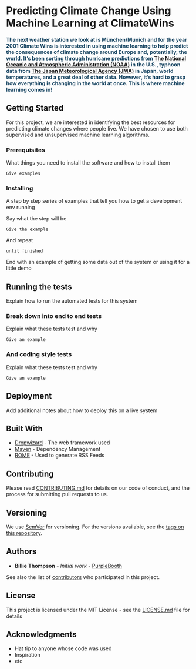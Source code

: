 # Predicting Climate Change Using Machine Learning at ClimateWins

<b><span style='color:#154360'>The next weather station we look at is München/Munich and for the year 2001
    Climate Wins is interested in using machine learning to help predict the consequences of climate change around Europe and, potentially, the world. It’s been sorting through hurricane predictions from <a href='https://www.noaa.gov/'>The National Oceanic and Atmospheric Administration (NOAA)</a> in the U.S., typhoon data from <a href='https://www.jma.go.jp/jma/indexe.html'>The Japan Meteorological Agency (JMA)</a> in Japan, world temperatures, and a great deal of other data. However, it’s hard to grasp how everything is changing in the world at once. This is where machine learning comes in!</span></b>

## Getting Started

For this project, we are interested in identifying the best resources for predicting climate changes where people live. We have chosen to use both supervised and unsupervised machine learning algorithms.

### Prerequisites

What things you need to install the software and how to install them

```
Give examples
```

### Installing

A step by step series of examples that tell you how to get a development env running

Say what the step will be

```
Give the example
```

And repeat

```
until finished
```

End with an example of getting some data out of the system or using it for a little demo

## Running the tests

Explain how to run the automated tests for this system

### Break down into end to end tests

Explain what these tests test and why

```
Give an example
```

### And coding style tests

Explain what these tests test and why

```
Give an example
```

## Deployment

Add additional notes about how to deploy this on a live system

## Built With

* [Dropwizard](http://www.dropwizard.io/1.0.2/docs/) - The web framework used
* [Maven](https://maven.apache.org/) - Dependency Management
* [ROME](https://rometools.github.io/rome/) - Used to generate RSS Feeds

## Contributing

Please read [CONTRIBUTING.md](https://gist.github.com/PurpleBooth/b24679402957c63ec426) for details on our code of conduct, and the process for submitting pull requests to us.

## Versioning

We use [SemVer](http://semver.org/) for versioning. For the versions available, see the [tags on this repository](https://github.com/your/project/tags). 

## Authors

* **Billie Thompson** - *Initial work* - [PurpleBooth](https://github.com/PurpleBooth)

See also the list of [contributors](https://github.com/your/project/contributors) who participated in this project.

## License

This project is licensed under the MIT License - see the [LICENSE.md](LICENSE.md) file for details

## Acknowledgments

* Hat tip to anyone whose code was used
* Inspiration
* etc
